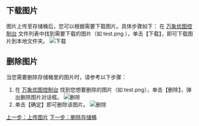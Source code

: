 ## 下载图片
图片上传至存储桶后，您可以根据需要下载图片。具体步骤如下：
在 [万象优图控制台](http://console.tce.fsphere.cn/ci) 文件列表中找到需要下载的图片（如 test.png ），单击【下载】，即可下载图片到本地文件夹。
![下载](http://imgcache.tce.fsphere.cn/image/mc.qcloudimg.com/static/img/ff6a3d948590879cb0739115b0f0a0e4/image.png)
## 删除图片
当您需要删除存储桶里的图片时，请参考以下步骤：
1. 在 [万象优图控制台](http://console.tce.fsphere.cn/ci) 找到您想要删除的图片（如 test.png），单击【删除】，弹出删除图片对话框。
![删除](http://imgcache.tce.fsphere.cn/image/mc.qcloudimg.com/static/img/4f97887215715352791718fff0370cc9/image.png)
2. 单击【确定】即可删除该图片。
![删除](http://imgcache.tce.fsphere.cn/image/mc.qcloudimg.com/static/img/00b6382733d190da6f08086fcfd39b77/image.png)

[上一步：上传图片](/doc/product/460/10662?!preview&lang=cn)
[下一步：删除存储桶](/doc/product/460/10666?!preview&lang=cn)
